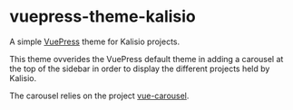 # vuepress-theme-kalisio

A simple [VuePress](https://vuepress.vuejs.org/) theme for Kalisio projects.

This theme ovverides the VuePress default theme in adding a carousel at the top of the sidebar in order to display the different projects held by Kalisio.

The carousel relies on the project [vue-carousel](https://ssense.github.io/vue-carousel/).


